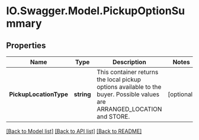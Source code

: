 # IO.Swagger.Model.PickupOptionSummary
## Properties

Name | Type | Description | Notes
------------ | ------------- | ------------- | -------------
**PickupLocationType** | **string** | This container returns the local pickup options available to the buyer. Possible values are ARRANGED_LOCATION and STORE. | [optional] 

[[Back to Model list]](../README.md#documentation-for-models) [[Back to API list]](../README.md#documentation-for-api-endpoints) [[Back to README]](../README.md)


